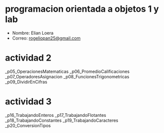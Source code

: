 # programacion orientada a objetos 1 y lab 

- Nombre: Elian Loera 
- Correo: rogeliopan25@gmail.com

# actividad 2

_p05_OperacionesMatematicas
_p06_PromedioCalificaciones
_p07_OperadoresAsignacion
_p08_FuncionesTrigonometricas
_p09_DividirEnCifras

# actividad 3 

_p16_TrabajandoEnteros
_p17_TrabajandoFlotantes
_p18_TrabajandoConstantes
_p19_TrabajandoCaracteres
_p20_ConversionTipos